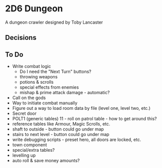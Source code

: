 # 2D6 Dungeon

A dungeon crawler designed by Toby Lancaster

## Decisions

## To Do

- Write combat logic
  - Do I need the "Next Turn" buttons?
  - throwing weapons
  - potions & scrolls
  - special effects from enemies
  - mishap & prime attack damage - automatic?
- Call on the gods
- Way to initiate combat manually
- Figure out a way to load room data by file (level one, level two, etc.)
- Secret door
- POLT1 (generic tables) 11 - roll on patrol table - how to get around this?
- reference tables like Armour, Magic Scrolls, etc.
- shaft to outside - button could go under map
- stairs to next level - button could go under map
- write debugging scripts - preset hero, all doors are locked, etc.
- town component
- special/extra tables?
- levelling up
- auto roll & save money amounts?

